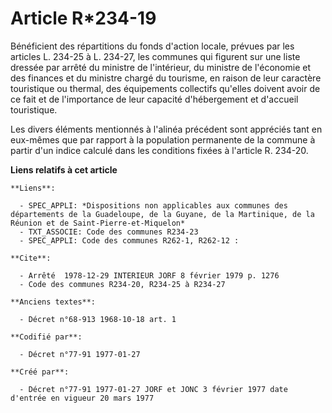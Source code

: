 # Article R*234-19

Bénéficient des répartitions du fonds d'action locale, prévues par les articles L. 234-25 à L. 234-27, les communes qui
figurent sur une liste dressée par arrêté du ministre de l'intérieur, du ministre de l'économie et des finances et du
ministre chargé du tourisme, en raison de leur caractère touristique ou thermal, des équipements collectifs qu'elles doivent
avoir de ce fait et de l'importance de leur capacité d'hébergement et d'accueil touristique.

Les divers éléments mentionnés à l'alinéa précédent sont appréciés tant en eux-mêmes que par rapport à la population
permanente de la commune à partir d'un indice calculé dans les conditions fixées à l'article R. 234-20.

**Liens relatifs à cet article**

	**Liens**:

	  - SPEC_APPLI: *Dispositions non applicables aux communes des départements de la Guadeloupe, de la Guyane, de la Martinique, de la Réunion et de Saint-Pierre-et-Miquelon*
	  - TXT_ASSOCIE: Code des communes R234-23
	  - SPEC_APPLI: Code des communes R262-1, R262-12 :

	**Cite**:

	  - Arrêté  1978-12-29 INTERIEUR JORF 8 février 1979 p. 1276
	  - Code des communes R234-20, R234-25 à R234-27

	**Anciens textes**:

	  - Décret n°68-913 1968-10-18 art. 1

	**Codifié par**:

	  - Décret n°77-91 1977-01-27

	**Créé par**:

	  - Décret n°77-91 1977-01-27 JORF et JONC 3 février 1977 date d'entrée en vigueur 20 mars 1977
